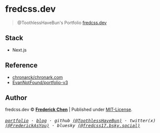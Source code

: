 # fredcss.dev

> @ToothlessHaveBun's Portfolio [fredcss.dev](https://fredcss.dev)

## Stack

- Next.js

## Reference

- [chronarck/chronark.com](https://github.com/chronark/chronark.com)
- [EvanNotFound/portfolio-v3](https://github.com/EvanNotFound/portfolio-v3)

## Author

fredcss.dev &copy; **[Frederick Chen](https://www.ohdragonboi.cn)** | Published under [MIT-License](LICENSE).

<h6><samp><a href="https://fredcss.dev">portfolio</a> · <a href="https://www.ohdragonboi.cn">blog</a> · github <a href="https://github.com/ToothlessHaveBun">(@ToothlessHaveBun)</a> · twitter(x) <a href="https://x.com/FrederickAsYou">(@FrederickAsYou)</a> · bluesky <a href="https://bsky.app/profile/fredcss17.bsky.social">(@fredcss17.bsky.social)</a></samp><h6>